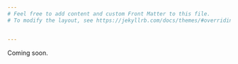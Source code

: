 ```yaml
---
# Feel free to add content and custom Front Matter to this file.
# To modify the layout, see https://jekyllrb.com/docs/themes/#overriding-theme-defaults


---
```

Coming soon. 